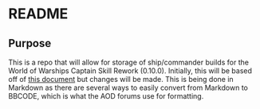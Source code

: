 # README

## Purpose

This is a repo that will allow for storage of ship/commander builds for the World of Warships Captain Skill Rework (0.10.0).
Initially, this will be based off of [this document](https://docs.google.com/document/d/1XfsIIbyORQAxgOE-ao_nVSP8_fpa1igg0t48pXZFIu0/edit) but changes will be made.
This is being done in Markdown as there are several ways to easily convert from Markdown to BBCODE, which is what the AOD forums use for formatting.
